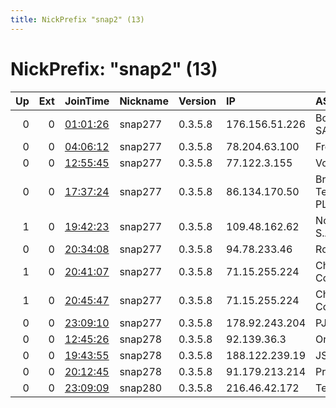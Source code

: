 ```yaml
---
title: NickPrefix "snap2" (13)
---
```


# NickPrefix: "snap2" (13)

|   Up |   Ext | JoinTime                                                                                            | Nickname   | Version   | IP             | AS                             | CC   |   ORp |   Dirp | OS    | Contact   |   eFamMembers |
|-----:|------:|:----------------------------------------------------------------------------------------------------|:-----------|:----------|:---------------|:-------------------------------|:-----|------:|-------:|:------|:----------|--------------:|
|    0 |     0 | [01:01:26](https://metrics.torproject.org/rs.html#details/F033C96693898257FD01FFB034FC8D756D8B91F4) | snap277    | 0.3.5.8   | 176.156.51.226 | Bouygues Telecom SA            | fr   | 37663 |      0 | Linux | None      |             1 |
|    0 |     0 | [04:06:12](https://metrics.torproject.org/rs.html#details/54E9C7B00C56464046738A50D46D2C53909AF627) | snap277    | 0.3.5.8   | 78.204.63.100  | Free SAS                       | fr   | 35435 |      0 | Linux | None      |             1 |
|    0 |     0 | [12:55:45](https://metrics.torproject.org/rs.html#details/0A1E5B0DE18B47E952ADE147CAA0EC61BCBADBE7) | snap277    | 0.3.5.8   | 77.122.3.155   | Volia                          | ua   | 41003 |      0 | Linux | None      |             1 |
|    0 |     0 | [17:37:24](https://metrics.torproject.org/rs.html#details/B27A4C4C03B4CBD140448FAD499964EF1F2716A7) | snap277    | 0.3.5.8   | 86.134.170.50  | British Telecommunications PLC | gb   | 45815 |      0 | Linux | None      |             1 |
|    1 |     0 | [19:42:23](https://metrics.torproject.org/rs.html#details/B2C8B3D44F6F2162F8A72D6DCE2D187EF054CAD8) | snap277    | 0.3.5.8   | 109.48.162.62  | Nos Comunicacoes, S.A.         | pt   | 37663 |      0 | Linux | None      |             1 |
|    0 |     0 | [20:34:08](https://metrics.torproject.org/rs.html#details/C212B9503F394E017593DC9865B70E66E7C9713D) | snap277    | 0.3.5.8   | 94.78.233.46   | Rostelecom                     | ru   | 35307 |      0 | Linux | None      |             1 |
|    1 |     0 | [20:41:07](https://metrics.torproject.org/rs.html#details/E41B80E34D4243FDB3BAE14956C9C734168C951C) | snap277    | 0.3.5.8   | 71.15.255.224  | Charter Communications         | us   | 34080 |      0 | Linux | None      |             1 |
|    1 |     0 | [20:45:47](https://metrics.torproject.org/rs.html#details/886401BE0B8B435BBE746BFD9916F177AC7C0B94) | snap277    | 0.3.5.8   | 71.15.255.224  | Charter Communications         | us   | 43875 |      0 | Linux | None      |             1 |
|    0 |     0 | [23:09:10](https://metrics.torproject.org/rs.html#details/78D8E464150402DB063DD2782BA152948DB4664B) | snap277    | 0.3.5.8   | 178.92.243.204 | PJSC Ukrtelecom                | ua   | 41827 |      0 | Linux | None      |             1 |
|    0 |     0 | [12:45:26](https://metrics.torproject.org/rs.html#details/FE8E47EAA4E2212870A1C0420AE4A9BCAF52E43E) | snap278    | 0.3.5.8   | 92.139.36.3    | Orange                         | fr   | 35809 |      0 | Linux | None      |             1 |
|    0 |     0 | [19:43:55](https://metrics.torproject.org/rs.html#details/43100010C402FBFFA74B5190DAE231113A7D45E6) | snap278    | 0.3.5.8   | 188.122.239.19 | JSC AIST                       | ru   | 40189 |      0 | Linux | None      |             1 |
|    0 |     0 | [20:12:45](https://metrics.torproject.org/rs.html#details/2F7E81921C796114AD1D5BC21A8B0EE0D85DF6EC) | snap278    | 0.3.5.8   | 91.179.213.214 | Proximus NV                    | be   | 33581 |      0 | Linux | None      |             1 |
|    0 |     0 | [23:09:09](https://metrics.torproject.org/rs.html#details/C1F83D1A5B0A8B836F7EB85562EFFC4B0E7CA7E8) | snap280    | 0.3.5.8   | 216.46.42.172  | Telebec                        | ca   | 32871 |      0 | Linux | None      |             1 |

